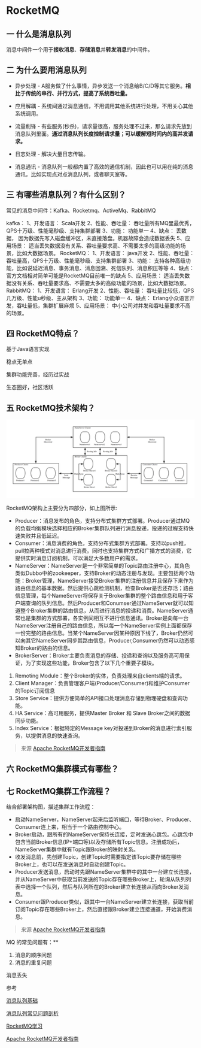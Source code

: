 # RocketMQ

## 一 什么是消息队列

消息中间件一个用于**接收消息**、**存储消息**并**转发消息**的中间件。



## 二 为什么要用消息队列

- 异步处理 - A服务做了什么事情，异步发送一个消息给B/C/D等其它服务。**相比于传统的串行、并行方式，提高了系统吞吐量。**

- 应用解耦 - 系统间通过消息通信，不用调用其他系统进行处理，不用关心其他系统调用。

- 流量削锋 - 有些服务(秒杀)，请求量很高，服务处理不过来，那么请求先放到消息队列里面。**通过消息队列长度控制请求量；可以缓解短时间内的高并发请求。**

- 日志处理 - 解决大量日志传输。

- 消息通讯 - 消息队列一般都内置了高效的通信机制，因此也可以用在纯的消息通讯。比如实现点对点消息队列，或者聊天室等。



## 三 有哪些消息队列？有什么区别？

常见的消息中间件：Kafka、Rocketmq、ActiveMq、RabbitMQ

kafka：
	1、开发语言：     Scala开发
	2、性能、吞吐量： 吞吐量所有MQ里最优秀，QPS十万级、性能毫秒级、支持集群部署
	3、功能：         功能单一
	4、缺点：         丢数据， 因为数据先写入磁盘缓冲区，未直接落盘。机器故障会造成数据丢失
	5、应用场景：     适当丢失数据没有关系、吞吐量要求高、不需要太多的高级功能的场景，比如大数据场景。
RocketMQ：
	1、开发语言：     java开发
	2、性能、吞吐量： 吞吐量高，QPS十万级、性能毫秒级、支持集群部署
	3、功能：         支持各种高级功能，比如说延迟消息、事务消息、消息回溯、死信队列、消息积压等等
	4、缺点：         官方文档相对简单可能是RocketMQ目前唯一的缺点
	5、应用场景：     适当丢失数据没有关系、吞吐量要求高、不需要太多的高级功能的场景，比如大数据场景。RabbitMQ：
	1、开发语言：     Erlang开发
	2、性能、吞吐量： 吞吐量比较低，QPS几万级、性能u秒级、主从架构
	3、功能：         功能单一
	4、缺点：         Erlang小众语言开发，吞吐量低，集群扩展麻烦
	5、应用场景：     中小公司对并发和吞吐量要求不高的场景。



## 四 RocketMQ特点？

基于Java语言实现

稳点无单点

集群功能完善，经历过实战

生态圈好，社区活跃



## 五 RocketMQ技术架构？

![RocketMQ技术架构](.\img\01_01.png)

RocketMQ架构上主要分为四部分，如上图所示:

- Producer：消息发布的角色，支持分布式集群方式部署。Producer通过MQ的负载均衡模块选择相应的Broker集群队列进行消息投递，投递的过程支持快速失败并且低延迟。
- Consumer：消息消费的角色，支持分布式集群方式部署。支持以push推，pull拉两种模式对消息进行消费。同时也支持集群方式和广播方式的消费，它提供实时消息订阅机制，可以满足大多数用户的需求。
- NameServer：NameServer是一个非常简单的Topic路由注册中心，其角色类似Dubbo中的zookeeper，支持Broker的动态注册与发现。主要包括两个功能：Broker管理，NameServer接受Broker集群的注册信息并且保存下来作为路由信息的基本数据。然后提供心跳检测机制，检查Broker是否还存活；路由信息管理，每个NameServer将保存关于Broker集群的整个路由信息和用于客户端查询的队列信息。然后Producer和Conumser通过NameServer就可以知道整个Broker集群的路由信息，从而进行消息的投递和消费。NameServer通常也是集群的方式部署，各实例间相互不进行信息通讯。Broker是向每一台NameServer注册自己的路由信息，所以每一个NameServer实例上面都保存一份完整的路由信息。当某个NameServer因某种原因下线了，Broker仍然可以向其它NameServer同步其路由信息，Producer,Consumer仍然可以动态感知Broker的路由的信息。
- BrokerServer：Broker主要负责消息的存储、投递和查询以及服务高可用保证，为了实现这些功能，Broker包含了以下几个重要子模块。

1. Remoting Module：整个Broker的实体，负责处理来自clients端的请求。
2. Client Manager：负责管理客户端(Producer/Consumer)和维护Consumer的Topic订阅信息
3. Store Service：提供方便简单的API接口处理消息存储到物理硬盘和查询功能。
4. HA Service：高可用服务，提供Master Broker 和 Slave Broker之间的数据同步功能。
5. Index Service：根据特定的Message key对投递到Broker的消息进行索引服务，以提供消息的快速查询。

> 来源 [Apache RocketMQ开发者指南](https://github.com/apache/rocketmq/tree/master/docs/cn)



## 六 RocketMQ集群模式有哪些？











## 七 RocketMQ集群工作流程？

结合部署架构图，描述集群工作流程：

- 启动NameServer，NameServer起来后监听端口，等待Broker、Producer、Consumer连上来，相当于一个路由控制中心。
- Broker启动，跟所有的NameServer保持长连接，定时发送心跳包。心跳包中包含当前Broker信息(IP+端口等)以及存储所有Topic信息。注册成功后，NameServer集群中就有Topic跟Broker的映射关系。
- 收发消息前，先创建Topic，创建Topic时需要指定该Topic要存储在哪些Broker上，也可以在发送消息时自动创建Topic。
- Producer发送消息，启动时先跟NameServer集群中的其中一台建立长连接，并从NameServer中获取当前发送的Topic存在哪些Broker上，轮询从队列列表中选择一个队列，然后与队列所在的Broker建立长连接从而向Broker发消息。
- Consumer跟Producer类似，跟其中一台NameServer建立长连接，获取当前订阅Topic存在哪些Broker上，然后直接跟Broker建立连接通道，开始消费消息。

> 来源 [Apache RocketMQ开发者指南](https://github.com/apache/rocketmq/tree/master/docs/cn)









MQ 的常见问题有：**

1. 消息的顺序问题
2. 消息的重复问题

消息丢失







参考

[消息队列基础](https://juejin.im/post/5dd3ff85e51d453fe34dfcc5)

[消息队列常见问题剖析](https://zhuanlan.zhihu.com/p/93512474)

[RocketMQ学习](https://blog.csdn.net/dingshuo168/article/details/102970988)

[Apache RocketMQ开发者指南](https://github.com/apache/rocketmq/tree/master/docs/cn)